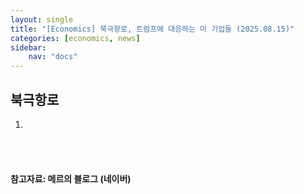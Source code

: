 ```yaml
---
layout: single
title: "[Economics] 북극항로, 트럼프에 대응하는 미 기업들 (2025.08.15)"
categories: [economics, news]
sidebar:
    nav: "docs"
---
```


## 북극항로
1. 




<br/>
<br/>

#### 참고자료: 메르의 블로그 (네이버)